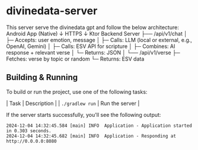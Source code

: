 # divinedata-server

This server serve the divinedata gpt and follow the below architecture:
Android App (Native)
↓
HTTPS
↓
Ktor Backend Server
├── /api/v1/chat
│     ├─ Accepts: user emotion, message
│     ├─ Calls: LLM (local or external, e.g., OpenAI, Gemini)
│     ├─ Calls: ESV API for scripture
│     ├─ Combines: AI response + relevant verse
│     └─ Returns: JSON
│
└── /api/v1/verse
├─ Fetches: verse by topic or random
└─ Returns: ESV data

## Building & Running

To build or run the project, use one of the following tasks:

| Task                                    | Description                                                          |
| `./gradlew run`                         | Run the server                                                       |

If the server starts successfully, you'll see the following output:

```
2024-12-04 14:32:45.584 [main] INFO  Application - Application started in 0.303 seconds.
2024-12-04 14:32:45.682 [main] INFO  Application - Responding at http://0.0.0.0:8080
```

